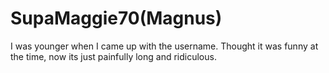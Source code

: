 # SupaMaggie70(Magnus)
I was younger when I came up with the username. Thought it was funny at the time, now its just painfully long and ridiculous.
